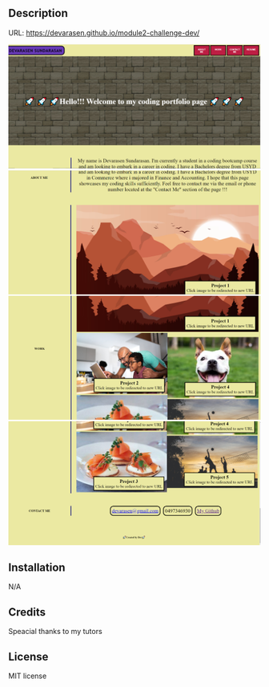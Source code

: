# <module1-challenge-dev>

## Description

URL: https://devarasen.github.io/module2-challenge-dev/

![Alt text](./assets/Readme1.PNG)
![Alt text](./assets/Readme2.PNG)
![Alt text](./assets/Readme3.PNG)
![Alt text](./assets/Readme4.PNG)
## Installation

N/A


## Credits

Speacial thanks to my tutors

  
## License

MIT license

